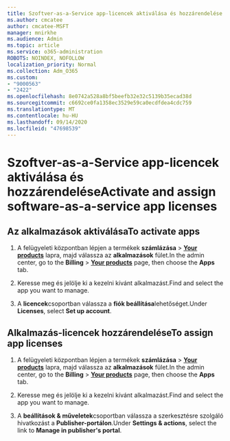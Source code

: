 ```yaml
---
title: Szoftver-as-a-Service app-licencek aktiválása és hozzárendelése
ms.author: cmcatee
author: cmcatee-MSFT
manager: mnirkhe
ms.audience: Admin
ms.topic: article
ms.service: o365-administration
ROBOTS: NOINDEX, NOFOLLOW
localization_priority: Normal
ms.collection: Adm_O365
ms.custom:
- "9000563"
- "2422"
ms.openlocfilehash: 8e0742a528a8bf5beefb32e32c5139b35ecad38d
ms.sourcegitcommit: c6692ce0fa1358ec3529e59ca0ecdfdea4cdc759
ms.translationtype: MT
ms.contentlocale: hu-HU
ms.lasthandoff: 09/14/2020
ms.locfileid: "47698539"
---
```

# <a name="activate-and-assign-software-as-a-service-app-licenses"></a><span data-ttu-id="9be7b-102">Szoftver-as-a-Service app-licencek aktiválása és hozzárendelése</span><span class="sxs-lookup"><span data-stu-id="9be7b-102">Activate and assign software-as-a-service app licenses</span></span> 

## <a name="to-activate-apps"></a><span data-ttu-id="9be7b-103">Az alkalmazások aktiválása</span><span class="sxs-lookup"><span data-stu-id="9be7b-103">To activate apps</span></span>

1. <span data-ttu-id="9be7b-104">A felügyeleti központban lépjen a termékek **számlázása**  >  **[Your products](https://go.microsoft.com/fwlink/p/?linkid=842054)** lapra, majd válassza az **alkalmazások** fület.</span><span class="sxs-lookup"><span data-stu-id="9be7b-104">In the admin center, go to the **Billing** > **[Your products](https://go.microsoft.com/fwlink/p/?linkid=842054)** page, then choose the **Apps** tab.</span></span>

2. <span data-ttu-id="9be7b-105">Keresse meg és jelölje ki a kezelni kívánt alkalmazást.</span><span class="sxs-lookup"><span data-stu-id="9be7b-105">Find and select the app you want to manage.</span></span>

3. <span data-ttu-id="9be7b-106">A **licencek**csoportban válassza a **fiók beállítása**lehetőséget.</span><span class="sxs-lookup"><span data-stu-id="9be7b-106">Under **Licenses**, select **Set up account**.</span></span>  

## <a name="to-assign-app-licenses"></a><span data-ttu-id="9be7b-107">Alkalmazás-licencek hozzárendelése</span><span class="sxs-lookup"><span data-stu-id="9be7b-107">To assign app licenses</span></span>

1. <span data-ttu-id="9be7b-108">A felügyeleti központban lépjen a termékek **számlázása**  >  **[Your products](https://go.microsoft.com/fwlink/p/?linkid=842054)** lapra, majd válassza az **alkalmazások** fület.</span><span class="sxs-lookup"><span data-stu-id="9be7b-108">In the admin center, go to the **Billing** > **[Your products](https://go.microsoft.com/fwlink/p/?linkid=842054)** page, then choose the **Apps** tab.</span></span>

2. <span data-ttu-id="9be7b-109">Keresse meg és jelölje ki a kezelni kívánt alkalmazást.</span><span class="sxs-lookup"><span data-stu-id="9be7b-109">Find and select the app you want to manage.</span></span>  

3. <span data-ttu-id="9be7b-110">A **beállítások & műveletek**csoportban válassza a szerkesztésre szolgáló hivatkozást a **Publisher-portálon**.</span><span class="sxs-lookup"><span data-stu-id="9be7b-110">Under **Settings & actions**, select the link to **Manage in publisher's portal**.</span></span>